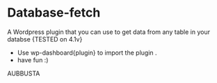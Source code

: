 Database-fetch
==============
A Wordpress plugin that you can use to get data from any table in your databse {TESTED on 4.1v}

- Use wp-dashboard{plugin} to import the plugin .
- have fun :)

AUBBUSTA

